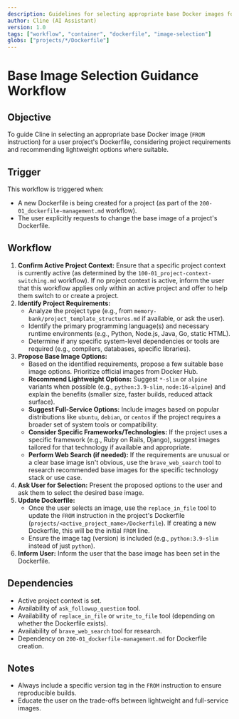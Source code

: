 ```yaml
---
description: Guidelines for selecting appropriate base Docker images for user projects.
author: Cline (AI Assistant)
version: 1.0
tags: ["workflow", "container", "dockerfile", "image-selection"]
globs: ["projects/*/Dockerfile"]
---
```


# Base Image Selection Guidance Workflow

## Objective

To guide Cline in selecting an appropriate base Docker image (`FROM` instruction) for a user project's Dockerfile, considering project requirements and recommending lightweight options where suitable.

## Trigger

This workflow is triggered when:
- A new Dockerfile is being created for a project (as part of the `200-01_dockerfile-management.md` workflow).
- The user explicitly requests to change the base image of a project's Dockerfile.

## Workflow

1.  **Confirm Active Project Context:** Ensure that a specific project context is currently active (as determined by the `100-01_project-context-switching.md` workflow). If no project context is active, inform the user that this workflow applies only within an active project and offer to help them switch to or create a project.
2.  **Identify Project Requirements:**
    *   Analyze the project type (e.g., from `memory-bank/project_template_structures.md` if available, or ask the user).
    *   Identify the primary programming language(s) and necessary runtime environments (e.g., Python, Node.js, Java, Go, static HTML).
    *   Determine if any specific system-level dependencies or tools are required (e.g., compilers, databases, specific libraries).
3.  **Propose Base Image Options:**
    *   Based on the identified requirements, propose a few suitable base image options. Prioritize official images from Docker Hub.
    *   **Recommend Lightweight Options:** Suggest `*-slim` or `alpine` variants when possible (e.g., `python:3.9-slim`, `node:16-alpine`) and explain the benefits (smaller size, faster builds, reduced attack surface).
    *   **Suggest Full-Service Options:** Include images based on popular distributions like `ubuntu`, `debian`, or `centos` if the project requires a broader set of system tools or compatibility.
    *   **Consider Specific Frameworks/Technologies:** If the project uses a specific framework (e.g., Ruby on Rails, Django), suggest images tailored for that technology if available and appropriate.
    *   **Perform Web Search (if needed):** If the requirements are unusual or a clear base image isn't obvious, use the `brave_web_search` tool to research recommended base images for the specific technology stack or use case.
4.  **Ask User for Selection:** Present the proposed options to the user and ask them to select the desired base image.
5.  **Update Dockerfile:**
    *   Once the user selects an image, use the `replace_in_file` tool to update the `FROM` instruction in the project's Dockerfile (`projects/<active_project_name>/Dockerfile`). If creating a new Dockerfile, this will be the initial `FROM` line.
    *   Ensure the image tag (version) is included (e.g., `python:3.9-slim` instead of just `python`).
6.  **Inform User:** Inform the user that the base image has been set in the Dockerfile.

## Dependencies

*   Active project context is set.
*   Availability of `ask_followup_question` tool.
*   Availability of `replace_in_file` or `write_to_file` tool (depending on whether the Dockerfile exists).
*   Availability of `brave_web_search` tool for research.
*   Dependency on `200-01_dockerfile-management.md` for Dockerfile creation.

## Notes

*   Always include a specific version tag in the `FROM` instruction to ensure reproducible builds.
*   Educate the user on the trade-offs between lightweight and full-service images.
